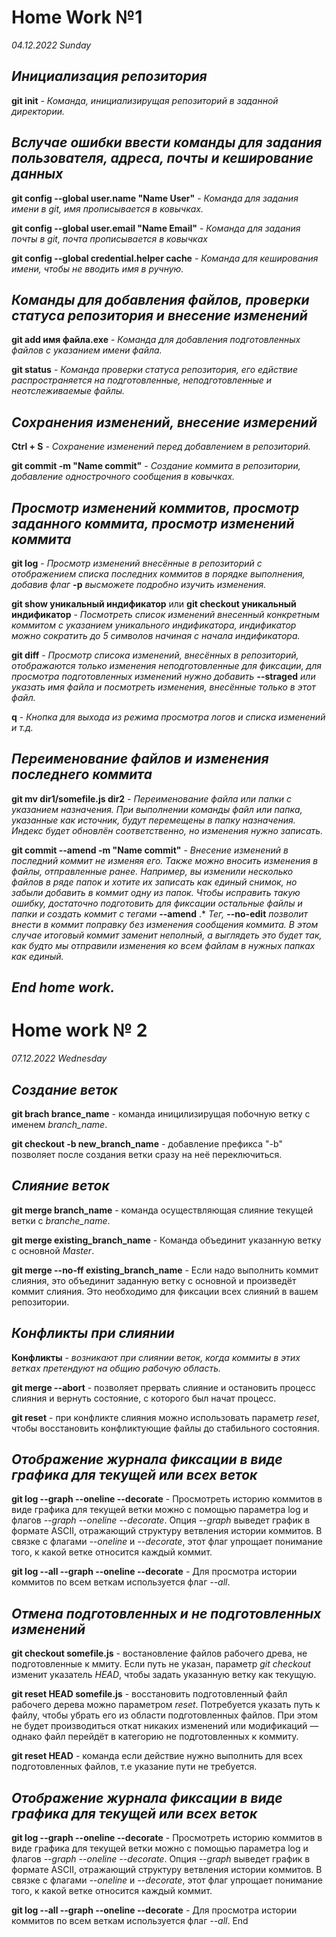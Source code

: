 # **Home Work №1**
*04.12.2022 Sunday*
## *Инициализация репозитория*

**git init** - *Команда, инициализирущая репозиторий в заданной директории.*

## *Вслучае ошибки ввести команды для задания пользователя, адреса, почты и кеширование данных*

**git config --global user.name "Name User"** - *Команда для задания имени в git, имя прописывается в ковычках.*

**git config --global user.email "Name Email"** - *Команда для задания почты в git, почта прописывается в ковычках*

**git config --global credential.helper cache** - *Команда для кеширования имени, чтобы не вводить имя в ручную.*

## *Команды для добавления файлов, проверки статуса репозитория и внесение изменений*

**git add имя файла.ехе** - *Команда для добавления подготовленных файлов с указанием имени файла.*

**git status** - *Команда проверки статуса репозитория, его едйствие распространяется на подготовленные, неподготовленные и неотслеживаемые файлы.*

## *Сохранения изменений, внесение измерений*

**Ctrl + S** - *Сохранение изменений перед добавлением в репозиторий.*

**git commit -m "Name commit"** - *Создание коммита в репозитории, добавление однострочного сообщения в ковычках.*

## *Просмотр изменений коммитов, просмотр заданного коммита, просмотр изменений коммита*

**git log** - *Просмотр изменений внесённые в репозиторий с отображением списка последних коммитов в порядке выполнения, добавив флаг* **-р** *высможете подробно изучить изменения.*

**git show уникальный индификатор** или **git checkout уникальный индификатор** - *Посмотреть список изменений внесенный конкретным коммитом с указанием уникального индификатора, индификатор можно сократить до 5 символов начиная с начала индификатора.*

**git diff** - *Просмотр списока изменений, внесённых в репозиторий, отображаются только изменения неподготовленные для фиксации, для просмотра подготовленных изменений нужно добавить* **--straged** *или указать имя файла и посмотреть изменения, внесённые только в этот файл.*

**q** - *Кнопка для выхода из режима просмотра логов и списка изменений и т.д.*

## *Переименование файлов и изменения последнего коммита*

**git mv dir1/somefile.js dir2** - *Переименование файла или папки с указанием назначения. При выполнении команды файл или папка, указанные как источник, будут перемещены в папку назначения. Индекс будет обновлён соответственно, но изменения нужно записать.*

**git commit --amend -m "Name commit"** - *Внесение изменений в последний коммит не изменяя его.* *Также можно вносить изменения в файлы, отправленные ранее. Например, вы изменили несколько файлов в ряде папок и хотите их записать как единый снимок, но забыли добавить в коммит одну из папок. Чтобы исправить такую ошибку, достаточно подготовить для фиксации остальные файлы и папки и создать коммит с тегами* **--amend** .* *Тег,* **--no-edit** *позволит внести в коммит поправку без изменения сообщения коммита. В этом случае итоговый коммит заменит неполный, а выглядеть это будет так, как будто мы отправили изменения ко всем файлам в нужных папках как единый.*

## *End home work.*
#
#
#
# **Home work № 2**
*07.12.2022 Wednesday*
## *Создание веток*

**git brach brance_name** - команда иницилизирущая побочную ветку с именем *branch_name*.

**git checkout -b new_branch_name** - добавление префикса "-b" позволяет после создания ветки сразу на неё переключиться. 

## *Слияние веток*

**git merge branch_name** - команда осуществляющая слияние текущей ветки с *branche_name*.

**git merge existing_branch_name** - Команда объединит указанную ветку с основной *Master*.

**git merge --no-ff existing_branch_name** - Если надо выполнить коммит слияния, это объединит заданную ветку с основной и произведёт коммит слияния. Это необходимо для фиксации всех слияний в вашем репозитории.

## *Конфликты при слиянии*

**Конфликты** - *возникают при слиянии веток, когда коммиты в этих ветках претендуют на общию рабочую область.*

**git merge --abort** - позволяет прервать слияние и остановить процесс слияния и вернуть состояние, с которого был начат процесс.

**git reset** - при конфликте слияния можно использовать параметр *reset*, чтобы восстановить конфликтующие файлы до стабильного состояния.

## *Отображение журнала фиксации в виде графика для текущей или всех веток*

**git log --graph --oneline --decorate** - Просмотреть историю коммитов в виде графика для текущей ветки можно с помощью параметра log и флагов *--graph --oneline --decorate*. Опция *--graph* выведет график в формате ASCII, отражающий структуру ветвления истории коммитов. В связке с флагами *--oneline* и *--decorate*, этот флаг упрощает понимание того, к какой ветке относится каждый коммит.

**git log --all --graph --oneline --decorate** - Для просмотра истории коммитов по всем веткам используется флаг *--all*.

## *Отмена подготовленных и не подготовленных изменений*

**git checkout somefile.js** - востановление файлов рабочего древа, не подготовленные к ммиту. Если путь не указан, параметр *git checkout* изменит указатель *HEAD*, чтобы задать указанную ветку как текущую.

**git reset HEAD somefile.js** - восстановить подготовленный файл рабочего дерева можно параметром *reset*. Потребуется указать путь к файлу, чтобы убрать его из области подготовленных файлов. При этом не будет производиться откат никаких изменений или модификаций — однако файл перейдёт в категорию не подготовленных к коммиту.

**git reset HEAD** - команда если действие нужно выполнить для всех подготовленных файлов, т.е указание пути не требуется.

## *Отображение журнала фиксации в виде графика для текущей или всех веток*

**git log --graph --oneline --decorate** - Просмотреть историю коммитов в виде графика для текущей ветки можно с помощью параметра log и флагов *--graph --oneline --decorate*. Опция *--graph* выведет график в формате ASCII, отражающий структуру ветвления истории коммитов. В связке с флагами *--oneline* и *--decorate*, этот флаг упрощает понимание того, к какой ветке относится каждый коммит.

**git log --all --graph --oneline --decorate** - Для просмотра истории коммитов по всем веткам используется флаг *--all*.
End
#
#
#